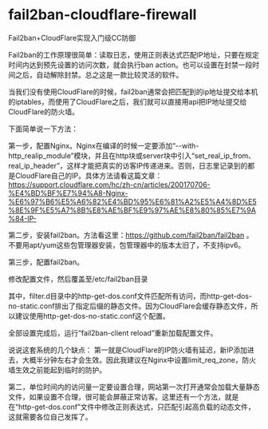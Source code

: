 # fail2ban-cloudflare-firewall
Fail2ban+CloudFlare实现入门级CC防御

Fail2ban的工作原理很简单：读取日志，使用正则表达式匹配IP地址，只要在规定时间内达到预先设置的访问次数，就会执行ban action。也可以设置在封禁一段时间之后，自动解除封禁。总之这是一款比较灵活的软件。

当我们没有使用CloudFlare的时候，fail2ban通常会把匹配到的ip地址提交给本机的iptables，而使用了CloudFlare之后，我们就可以直接用api把IP地址提交给CloudFlare的防火墙。

下面简单说一下方法：

第一步，配置Nginx。Nginx在编译的时候一定要添加“--with-http_realip_module”模块，并且在http块或server块中引入“set_real_ip_from、real_ip_header”，这样才能把真实的访客IP传递进来。否则，日志里记录到的都是CloudFlare自己的IP。具体方法请看这篇文章：https://support.cloudflare.com/hc/zh-cn/articles/200170706-%E4%BD%BF%E7%94%A8-Nginx-%E6%97%B6%E5%A6%82%E4%BD%95%E6%81%A2%E5%A4%8D%E5%8E%9F%E5%A7%8B%E8%AE%BF%E9%97%AE%E8%80%85%E7%9A%84-IP-

第二步，安装fail2ban。方法看这里：https://github.com/fail2ban/fail2ban 。不要用apt/yum这些包管理器安装，包管理器中的版本太旧了，不支持ipv6。

第三步，配置fail2ban。

修改配置文件，然后覆盖至/etc/fail2ban目录

其中，filter.d目录中的http-get-dos.conf文件匹配所有访问，而http-get-dos-no-static.conf排出了指定后缀的静态文件。因为CloudFlare会缓存静态文件，所以建议使用http-get-dos-no-static.conf这个配置。


全部设置完成后，运行“fail2ban-client reload”重新加载配置文件。

说说这套系统的几个缺点：
第一就是CloudFlare的IP防火墙有延迟，新IP添加进去，大概半分钟左右才会生效。因此我建议在Nginx中设置limit_req_zone，防火墙生效之前能起到临时的防护。


第二，单位时间内的访问量一定要设置合理，网站第一次打开通常会加载大量静态文件，如果设置不合理，很可能会屏蔽正常访客。这里还有一个方法，就是在“http-get-dos.conf”文件中修改正则表达式，只匹配引起高负载的动态文件，这就需要各位自己发挥了。


